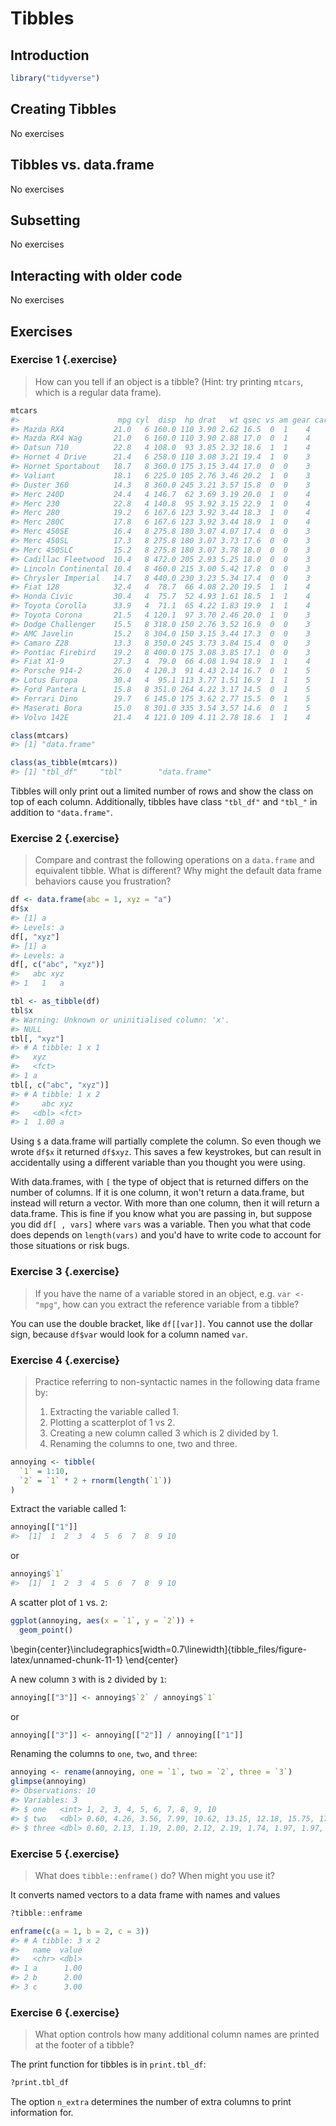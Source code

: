 
# Tibbles

## Introduction


```r
library("tidyverse")
```

## Creating Tibbles

No exercises

## Tibbles vs. data.frame

No exercises

## Subsetting

No exercises

## Interacting with older code

No exercises

## Exercises

### Exercise 1 {.exercise}

> How can you tell if an object is a tibble? (Hint: try printing `mtcars`, which is a regular data frame).


```r
mtcars
#>                      mpg cyl  disp  hp drat   wt qsec vs am gear carb
#> Mazda RX4           21.0   6 160.0 110 3.90 2.62 16.5  0  1    4    4
#> Mazda RX4 Wag       21.0   6 160.0 110 3.90 2.88 17.0  0  1    4    4
#> Datsun 710          22.8   4 108.0  93 3.85 2.32 18.6  1  1    4    1
#> Hornet 4 Drive      21.4   6 258.0 110 3.08 3.21 19.4  1  0    3    1
#> Hornet Sportabout   18.7   8 360.0 175 3.15 3.44 17.0  0  0    3    2
#> Valiant             18.1   6 225.0 105 2.76 3.46 20.2  1  0    3    1
#> Duster 360          14.3   8 360.0 245 3.21 3.57 15.8  0  0    3    4
#> Merc 240D           24.4   4 146.7  62 3.69 3.19 20.0  1  0    4    2
#> Merc 230            22.8   4 140.8  95 3.92 3.15 22.9  1  0    4    2
#> Merc 280            19.2   6 167.6 123 3.92 3.44 18.3  1  0    4    4
#> Merc 280C           17.8   6 167.6 123 3.92 3.44 18.9  1  0    4    4
#> Merc 450SE          16.4   8 275.8 180 3.07 4.07 17.4  0  0    3    3
#> Merc 450SL          17.3   8 275.8 180 3.07 3.73 17.6  0  0    3    3
#> Merc 450SLC         15.2   8 275.8 180 3.07 3.78 18.0  0  0    3    3
#> Cadillac Fleetwood  10.4   8 472.0 205 2.93 5.25 18.0  0  0    3    4
#> Lincoln Continental 10.4   8 460.0 215 3.00 5.42 17.8  0  0    3    4
#> Chrysler Imperial   14.7   8 440.0 230 3.23 5.34 17.4  0  0    3    4
#> Fiat 128            32.4   4  78.7  66 4.08 2.20 19.5  1  1    4    1
#> Honda Civic         30.4   4  75.7  52 4.93 1.61 18.5  1  1    4    2
#> Toyota Corolla      33.9   4  71.1  65 4.22 1.83 19.9  1  1    4    1
#> Toyota Corona       21.5   4 120.1  97 3.70 2.46 20.0  1  0    3    1
#> Dodge Challenger    15.5   8 318.0 150 2.76 3.52 16.9  0  0    3    2
#> AMC Javelin         15.2   8 304.0 150 3.15 3.44 17.3  0  0    3    2
#> Camaro Z28          13.3   8 350.0 245 3.73 3.84 15.4  0  0    3    4
#> Pontiac Firebird    19.2   8 400.0 175 3.08 3.85 17.1  0  0    3    2
#> Fiat X1-9           27.3   4  79.0  66 4.08 1.94 18.9  1  1    4    1
#> Porsche 914-2       26.0   4 120.3  91 4.43 2.14 16.7  0  1    5    2
#> Lotus Europa        30.4   4  95.1 113 3.77 1.51 16.9  1  1    5    2
#> Ford Pantera L      15.8   8 351.0 264 4.22 3.17 14.5  0  1    5    4
#> Ferrari Dino        19.7   6 145.0 175 3.62 2.77 15.5  0  1    5    6
#> Maserati Bora       15.0   8 301.0 335 3.54 3.57 14.6  0  1    5    8
#> Volvo 142E          21.4   4 121.0 109 4.11 2.78 18.6  1  1    4    2
```


```r
class(mtcars)
#> [1] "data.frame"
```


```r
class(as_tibble(mtcars))
#> [1] "tbl_df"     "tbl"        "data.frame"
```

Tibbles will only print out a limited number of rows and show the class on top of each column. Additionally, tibbles have class `"tbl_df"` and `"tbl_"` in addition to `"data.frame"`.

### Exercise 2 {.exercise}

> Compare and contrast the following operations on a `data.frame` and equivalent tibble. What is different? Why might the default data frame behaviors cause you frustration?


```r
df <- data.frame(abc = 1, xyz = "a")
df$x
#> [1] a
#> Levels: a
df[, "xyz"]
#> [1] a
#> Levels: a
df[, c("abc", "xyz")]
#>   abc xyz
#> 1   1   a
```


```r
tbl <- as_tibble(df)
tbl$x
#> Warning: Unknown or uninitialised column: 'x'.
#> NULL
tbl[, "xyz"]
#> # A tibble: 1 x 1
#>   xyz  
#>   <fct>
#> 1 a
tbl[, c("abc", "xyz")]
#> # A tibble: 1 x 2
#>     abc xyz  
#>   <dbl> <fct>
#> 1  1.00 a
```

Using `$` a data.frame will partially complete the column. So even though we wrote `df$x` it returned `df$xyz`. This saves a few keystrokes, but can result in accidentally using a different variable than you thought you were using.

With data.frames, with `[` the type of object that is returned differs on the number of columns. If it is one column, it won't return a data.frame, but instead will return a vector. With more than one column, then it will return a data.frame. This is fine if you know what you are passing in, but suppose you did `df[ , vars]` where `vars` was a variable. Then you what that code does depends on `length(vars)` and you'd have to write code to account for those situations or risk bugs.

### Exercise 3 {.exercise}

> If you have the name of a variable stored in an object, e.g. `var <- "mpg"`, how can you extract the reference variable from a tibble?

You can use the double bracket, like `df[[var]]`. You cannot use the dollar sign, because `df$var` would look for a column named `var`. 

### Exercise 4 {.exercise}

> Practice referring to non-syntactic names in the following data frame by:
> 
>    1. Extracting the variable called 1.
>    2. Plotting a scatterplot of 1 vs 2.
>    3. Creating a new column called 3 which is 2 divided by 1.
>    4. Renaming the columns to one, two and three.



```r
annoying <- tibble(
  `1` = 1:10,
  `2` = `1` * 2 + rnorm(length(`1`))
)
```

Extract the variable called 1:

```r
annoying[["1"]]
#>  [1]  1  2  3  4  5  6  7  8  9 10
```
or

```r
annoying$`1`
#>  [1]  1  2  3  4  5  6  7  8  9 10
```

A scatter plot of `1` vs. `2`:

```r
ggplot(annoying, aes(x = `1`, y = `2`)) +
  geom_point()
```



\begin{center}\includegraphics[width=0.7\linewidth]{tibble_files/figure-latex/unnamed-chunk-11-1} \end{center}

A new column `3` with is `2` divided by `1`:

```r
annoying[["3"]] <- annoying$`2` / annoying$`1`
```
or

```r
annoying[["3"]] <- annoying[["2"]] / annoying[["1"]]
```


Renaming the columns to `one`, `two`, and `three`:

```r
annoying <- rename(annoying, one = `1`, two = `2`, three = `3`)
glimpse(annoying)
#> Observations: 10
#> Variables: 3
#> $ one   <int> 1, 2, 3, 4, 5, 6, 7, 8, 9, 10
#> $ two   <dbl> 0.60, 4.26, 3.56, 7.99, 10.62, 13.15, 12.18, 15.75, 17.7...
#> $ three <dbl> 0.60, 2.13, 1.19, 2.00, 2.12, 2.19, 1.74, 1.97, 1.97, 1.97
```

### Exercise 5 {.exercise}

> What does `tibble::enframe()` do? When might you use it?

It converts named vectors to a data frame with names and values

```r
?tibble::enframe
```


```r
enframe(c(a = 1, b = 2, c = 3))
#> # A tibble: 3 x 2
#>   name  value
#>   <chr> <dbl>
#> 1 a      1.00
#> 2 b      2.00
#> 3 c      3.00
```


### Exercise 6 {.exercise}

> What option controls how many additional column names are printed at the footer of a tibble?

The print function for tibbles is in `print.tbl_df`:

```r
?print.tbl_df
```
The option `n_extra` determines the number of extra columns to print information for.


